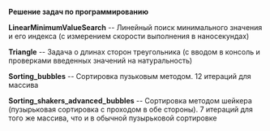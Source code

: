 **Решение задач по программированию**

**LinearMinimumValueSearch** -- Линейный поиск минимального значения и его индекса (с измерением скорости выполнения в наносекундах)

**Triangle** -- Задача о длинах сторон треугольника (с вводом в консоль и проверками введенных значений на натуральность) 

**Sorting_bubbles** -- Сортировка пузьковым методом. 12 итераций для массива

**Sorting_shakers_advanced_bubbles** -- Сортировка методом шейкера (пузырьковая сортировка с проходом в обе стороны). 7 итераций для того же массива, что и в обычной пузырьковой сортировке
